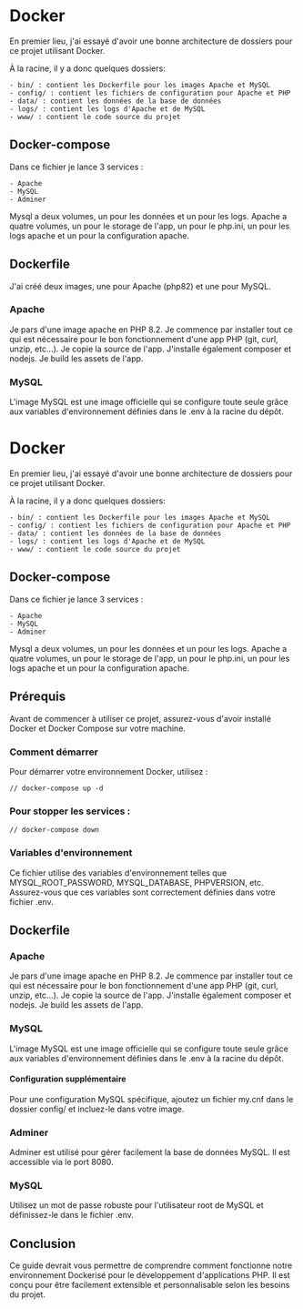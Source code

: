 # Docker

En premier lieu, j'ai essayé d'avoir une bonne architecture de dossiers pour ce projet utilisant Docker.

À la racine, il y a donc quelques dossiers:

    - bin/ : contient les Dockerfile pour les images Apache et MySQL
    - config/ : contient les fichiers de configuration pour Apache et PHP
    - data/ : contient les données de la base de données
    - logs/ : contient les logs d'Apache et de MySQL
    - www/ : contient le code source du projet

## Docker-compose

Dans ce fichier je lance 3 services :

    - Apache
    - MySQL
    - Adminer

Mysql a deux volumes, un pour les données et un pour les logs.
Apache a quatre volumes, un pour le storage de l'app, un pour le php.ini, un pour les logs apache et un pour la configuration apache.

## Dockerfile

J'ai créé deux images, une pour Apache (php82) et une pour MySQL.

### Apache

Je pars d'une image apache en PHP 8.2.
Je commence par installer tout ce qui est nécessaire pour le bon fonctionnement d'une app PHP (git, curl, unzip, etc...).
Je copie la source de l'app.
J'installe également composer et nodejs.
Je build les assets de l'app.

### MySQL

L'image MySQL est une image officielle qui se configure toute seule grâce aux variables d'environnement définies dans le .env à la racine du dépôt.

# Docker
En premier lieu, j'ai essayé d'avoir une bonne architecture de dossiers pour ce projet utilisant Docker.

À la racine, il y a donc quelques dossiers:

    - bin/ : contient les Dockerfile pour les images Apache et MySQL
    - config/ : contient les fichiers de configuration pour Apache et PHP
    - data/ : contient les données de la base de données
    - logs/ : contient les logs d'Apache et de MySQL
    - www/ : contient le code source du projet

## Docker-compose
Dans ce fichier je lance 3 services :

    - Apache
    - MySQL
    - Adminer

Mysql a deux volumes, un pour les données et un pour les logs.
Apache a quatre volumes, un pour le storage de l'app, un pour le php.ini, un pour les logs apache et un pour la configuration apache.

## Prérequis
Avant de commencer à utiliser ce projet, assurez-vous d'avoir installé Docker et Docker Compose sur votre machine.

### Comment démarrer
Pour démarrer votre environnement Docker, utilisez :

    // docker-compose up -d

### Pour stopper les services :

    // docker-compose down

### Variables d'environnement
Ce fichier utilise des variables d'environnement telles que MYSQL_ROOT_PASSWORD, MYSQL_DATABASE, PHPVERSION, etc.
Assurez-vous que ces variables sont correctement définies dans votre fichier .env.

## Dockerfile

### Apache

Je pars d'une image apache en PHP 8.2.
Je commence par installer tout ce qui est nécessaire pour le bon fonctionnement d'une app PHP (git, curl, unzip, etc...).
Je copie la source de l'app.
J'installe également composer et nodejs.
Je build les assets de l'app.

### MySQL
L'image MySQL est une image officielle qui se configure toute seule grâce aux variables d'environnement définies dans le .env à la racine du dépôt.

#### Configuration supplémentaire
Pour une configuration MySQL spécifique, ajoutez un fichier my.cnf dans le dossier config/ et incluez-le dans votre image.

### Adminer
Adminer est utilisé pour gérer facilement la base de données MySQL. Il est accessible via le port 8080.

### MySQL
Utilisez un mot de passe robuste pour l'utilisateur root de MySQL et définissez-le dans le fichier .env.

## Conclusion
Ce guide devrait vous permettre de comprendre comment fonctionne notre environnement Dockerisé pour le développement d'applications PHP. Il est conçu pour être facilement extensible et personnalisable selon les besoins du projet.